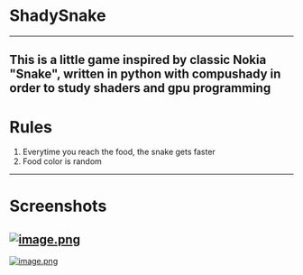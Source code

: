 # ShadySnake
---
This is a little game inspired by classic Nokia "Snake", written in python with compushady in order to study shaders and gpu programming
---
# Rules
1) Everytime you reach the food, the snake gets faster
2) Food color is random
---
# Screenshots
[![image.png](https://i.postimg.cc/Pq7V54gd/image.png)](https://postimg.cc/xkK3sKjZ)
---
[![image.png](https://i.postimg.cc/xCYJMDD5/image.png)](https://postimg.cc/KKq8hWY3)
